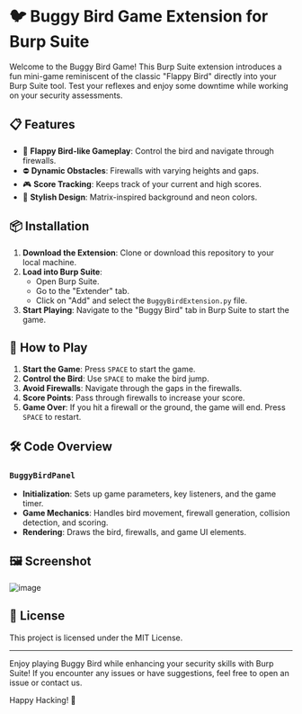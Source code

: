 # 🐦 Buggy Bird Game Extension for Burp Suite

Welcome to the Buggy Bird Game! This Burp Suite extension introduces a fun mini-game reminiscent of the classic "Flappy Bird" directly into your Burp Suite tool. Test your reflexes and enjoy some downtime while working on your security assessments.

## 📋 Features

- 🐤 **Flappy Bird-like Gameplay**: Control the bird and navigate through firewalls.
- ⛔ **Dynamic Obstacles**: Firewalls with varying heights and gaps.
- 🎮 **Score Tracking**: Keeps track of your current and high scores.
- 🎨 **Stylish Design**: Matrix-inspired background and neon colors.

## 📦 Installation

1. **Download the Extension**: Clone or download this repository to your local machine.
2. **Load into Burp Suite**:
   - Open Burp Suite.
   - Go to the "Extender" tab.
   - Click on "Add" and select the `BuggyBirdExtension.py` file.
3. **Start Playing**: Navigate to the "Buggy Bird" tab in Burp Suite to start the game.

## 🚀 How to Play

1. **Start the Game**: Press `SPACE` to start the game.
2. **Control the Bird**: Use `SPACE` to make the bird jump.
3. **Avoid Firewalls**: Navigate through the gaps in the firewalls.
4. **Score Points**: Pass through firewalls to increase your score.
5. **Game Over**: If you hit a firewall or the ground, the game will end. Press `SPACE` to restart.

## 🛠️ Code Overview

### `BuggyBirdPanel`
- **Initialization**: Sets up game parameters, key listeners, and the game timer.
- **Game Mechanics**: Handles bird movement, firewall generation, collision detection, and scoring.
- **Rendering**: Draws the bird, firewalls, and game UI elements.

## 🖼️ Screenshot

![image](https://github.com/user-attachments/assets/18717adc-90dc-4ec9-b7d0-20db63aef509)



## 📝 License

This project is licensed under the MIT License.

---

Enjoy playing Buggy Bird while enhancing your security skills with Burp Suite! If you encounter any issues or have suggestions, feel free to open an issue or contact us.

Happy Hacking! 🚀
